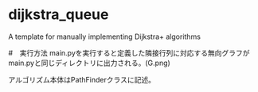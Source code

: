 # dijkstra_queue
A template for manually implementing Dijkstra+ algorithms

#　実行方法
main.pyを実行すると定義した隣接行列に対応する無向グラフがmain.pyと同じディレクトリに出力される。(G.png)

アルゴリズム本体はPathFinderクラスに記述。